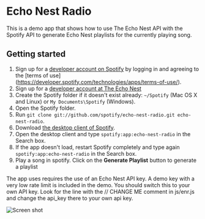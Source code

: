# Echo Nest Radio

This is a demo app that shows how to use The Echo Nest API with the Spotify API to generate Echo Nest playlists for the currently playing song.

## Getting started

 1. Sign up for a [developer account on Spotify](https://developer.spotify.com/technologies/apps/#developer) by logging in and agreeing to the [terms of use] (https://developer.spotify.com/technologies/apps/terms-of-use/).
 2. Sign up for a [developer account at The Echo Nest](http://developer.echonest.com)
 2. Create the Spotify folder if it doesn't exist already: `~/Spotify` (Mac OS X and Linux) or `My Documents\Spotify` (Windows).
 3. Open the Spotify folder.
 4. Run `git clone git://github.com/spotify/echo-nest-radio.git echo-nest-radio`.
 5. Download [the desktop client of Spotify](http://spotify.com/download).
 6. Open the desktop client and type `spotify:app:echo-nest-radio` in the Search box.
 7. If the app doesn't load, restart Spotify completely and type again `spotify:app:echo-nest-radio` in the Search box.
 8. Play a song in spotify. Click on the **Generate Playlist** button to generate a playlist
 
 
 The app uses requires the use of an Echo Nest API key. A demo key with a very low rate limit is included in the demo. You should switch this to your own API key. Look for the line with the // CHANGE ME comment in js/enr.js and change the api_key there to your own api key.
 
![Screen shot](https://raw.githubusercontent.com/plamere/spotify-echo-nest-radio/master/ss-small.png)
